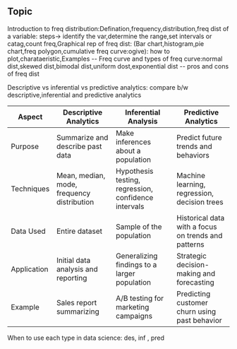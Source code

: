 ## Topic

Introduction to freq distribution:Defination,frequency,distribution,freq dist of a variable: steps-> identify the var,determine the range,set intervals or catag,count freq,Graphical rep
of freq dist: (Bar chart,histogram,pie chart,freq polygon,cumulative freq curve:ogive): how to plot,charataeristic,Examples
  -- Freq curve and types of freq curve:normal dist,skewed dist,bimodal dist,uniform dost,exponential dist
  -- pros and cons of freq dist


Descriptive vs inferential vs predictive analytics:  compare b/w descriptive,inferential and predictive analytics

| Aspect          | Descriptive Analytics                          | Inferential Analysis                  | Predictive Analytics                            |
|-----------------|------------------------------------------------|---------------------------------------|------------------------------------------------|
| Purpose         | Summarize and describe past data               | Make inferences about a population    | Predict future trends and behaviors            |
| Techniques      | Mean, median, mode, frequency distribution      | Hypothesis testing, regression, confidence intervals | Machine learning, regression, decision trees   |
| Data Used       | Entire dataset                                 | Sample of the population               | Historical data with a focus on trends and patterns |
| Application      | Initial data analysis and reporting             | Generalizing findings to a larger population | Strategic decision-making and forecasting      |
| Example         | Sales report summarizing                       | A/B testing for marketing campaigns    | Predicting customer churn using past behavior   |



When to use each type in data science: des, inf , pred
